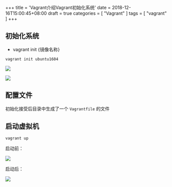 +++
title = 'Vagrant介绍Vagrant初始化系统'
date = 2018-12-16T15:00:45+08:00
draft = true
categories = [ "Vagrant" ]
tags = [ "vagrant" ]
+++

## 初始化系统

* vagrant init {镜像名称}

```
vagrant init ubuntu1604
```

![](https://images.notes.xuepincat.com/vagrant/2.png)

![](https://images.notes.xuepincat.com/vagrant/3.png)

## 配置文件

初始化接受后目录中生成了一个 `Vagrantfile` 的文件

## 启动虚拟机

```
vagrant up
```

启动前：

![](https://images.notes.xuepincat.com/vagrant/4.png)

启动后：

![](https://images.notes.xuepincat.com/vagrant/5.png)


